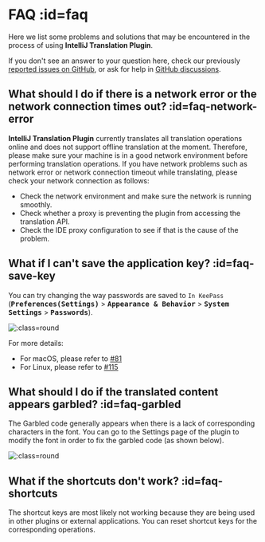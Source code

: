 # FAQ :id=faq

Here we list some problems and solutions that may be encountered in the process of using **IntelliJ Translation Plugin**.

If you don't see an answer to your question here, check our previously [reported issues on GitHub][gh:issues], or ask for help in [GitHub discussions][gh:discussions].

[gh:issues]: https://github.com/YiiGuxing/TranslationPlugin/issues
[gh:discussions]: https://github.com/YiiGuxing/TranslationPlugin/discussions


## What should I do if there is a network error or the network connection times out? :id=faq-network-error

**IntelliJ Translation Plugin** currently translates all translation operations online and does not support offline translation at the moment. Therefore, please make sure your machine is in a good network environment before performing translation operations. If you have network problems such as network error or network connection timeout while translating, please check your network connection as follows:
- Check the network environment and make sure the network is running smoothly.
- Check whether a proxy is preventing the plugin from accessing the translation API.
- Check the IDE proxy configuration to see if that is the cause of the problem.

## What if I can't save the application key? :id=faq-save-key

You can try changing the way passwords are saved to `In KeePass` (<kbd>**Preferences(Settings)**</kbd> > <kbd>**Appearance & Behavior**</kbd> > <kbd>**System Settings**</kbd> > <kbd>**Passwords**</kbd>). 

![](../img/ide_passwords.png ':class=round')

For more details:
- For macOS, please refer to [#81](https://github.com/YiiGuxing/TranslationPlugin/issues/81)
- For Linux, please refer to [#115](https://github.com/YiiGuxing/TranslationPlugin/issues/115)

## What should I do if the translated content appears garbled? :id=faq-garbled

The Garbled code generally appears when there is a lack of corresponding characters in the font. You can go to the Settings page of the plugin to modify the font in order to fix the garbled code (as shown below).

![](img/settings_font.png ':class=round')

## What if the shortcuts don't work? :id=faq-shortcuts

The shortcut keys are most likely not working because they are being used in other plugins or external applications. You can reset shortcut keys for the corresponding operations.